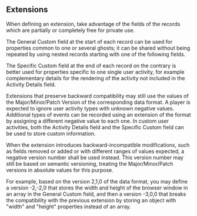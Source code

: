 Extensions
----------

When defining an extension, take advantage of the fields of the records
which are partially or completely free for private use.

The General Custom field at the start of each record can be used for properties
common to one or several ghosts; it can be shared without being repeated by
using nested records starting with one of the following fields.

The Specific Custom field at the end of each record on the contrary is better
used for properties specific to one single user activity, for example
complementary details for the rendering of the activity not included in the
Activity Details field.

Extensions that preserve backward compatibility may still use the values of
the Major/Minor/Patch Version of the corresponding data format. A player is
expected to ignore user activity types with unknown negative values.
Additional types of events can be recorded using an extension of the format
by assigning a different negative value to each one. In custom user activities,
both the Activity Details field and the Specific Custom field can be used to
store custom information.

When the extension introduces backward-incompatible modifications, such as
fields removed or added or with different ranges of values expected, a negative
version number shall be used instead. This version number may still be based
on semantic versioning, treating the Major/Minor/Patch versions in absolute
values for this purpose.

For example, based on the version 2,1,0 of the data format, you may define
a version -2,-2,0 that stores the width and height of the browser window in an
array in the General Custom field, and then a version -3,0,0 that breaks the
compatibility with the previous extension  by storing an object with "width"
and "height" properties instead of an array.

